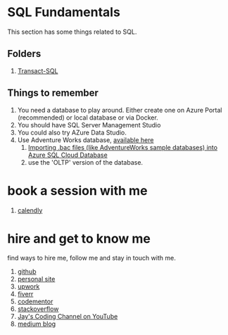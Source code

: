 # SQL Fundamentals

This section has some things related to SQL.

## Folders

1. [Transact-SQL](Transact-SQL)

## Things to remember

1. You need a database to play around. Either create one on Azure Portal (recommended) or local database or via Docker.
1. You should have SQL Server Management Studio
1. You could also try AZure Data Studio. 
1. Use Adventure Works database, [available here](https://learn.microsoft.com/en-us/sql/samples/adventureworks-install-configure)
    1. [Importing .bac files (like AdventureWorks sample databases) into Azure SQL Cloud Database](https://medium.com/projectwt/importing-bac-files-like-adventureworks-sample-databases-into-azure-sql-cloud-database-cfec1c3b2d64)
    1. use the 'OLTP' version of the database. 

# book a session with me

1. [calendly](https://calendly.com/jaycodingtutor/30min)

# hire and get to know me

find ways to hire me, follow me and stay in touch with me.

1. [github](https://github.com/Jay-study-nildana)
1. [personal site](https://thechalakas.com)
1. [upwork](https://www.upwork.com/fl/vijayasimhabr)
1. [fiverr](https://www.fiverr.com/jay_codeguy)
1. [codementor](https://www.codementor.io/@vijayasimhabr)
1. [stackoverflow](https://stackoverflow.com/users/5338888/jay)
1. [Jay's Coding Channel on YouTube](https://www.youtube.com/channel/UCJJVulg4J7POMdX0veuacXw/)
1. [medium blog](https://medium.com/@vijayasimhabr)